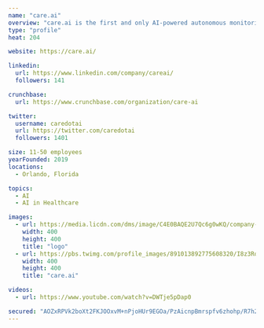 ```yaml
---
name: "care.ai"
overview: "care.ai is the first and only AI-powered autonomous monitoring platform for healthcare. As an AI company, we are focused on using our transformative innovation to bring a meaningful impact to healthcare, improving outcomes and saving millions of lives every year; while making the jobs of providers more productive and fulfilling. care.ai’s platform connects to our purpose-built AI accelerated, edge sensors, to transform ordinary rooms into Self-Aware Rooms™. We are working on disrupting and changing the way care is delivered."
type: "profile"
heat: 204

website: https://care.ai/

linkedin:
  url: https://www.linkedin.com/company/careai/
  followers: 141

crunchbase:
  url: https://www.crunchbase.com/organization/care-ai

twitter:
  username: caredotai
  url: https://twitter.com/caredotai
  followers: 1401

size: 11-50 employees
yearFounded: 2019
locations:
  - Orlando, Florida

topics:
  - AI
  - AI in Healthcare

images:
  - url: https://media.licdn.com/dms/image/C4E0BAQE2U7Qc6g0wKQ/company-logo_400_400/0?e=1582761600&v=beta&t=zZFphzXHBkspYnOn33d1VeZK2fg1zNx9Bsj_3oADBlU
    width: 400
    height: 400
    title: "logo"
  - url: https://pbs.twimg.com/profile_images/891013892775608320/I8z3RoZP_400x400.jpg
    width: 400
    height: 400
    title: "care.ai"

videos:
  - url: https://www.youtube.com/watch?v=DWTje5pDap0

secured: "AOZxRPVk2boXt2FKJOOxvM+nPjoHUr9EGOa/PzAicnpBmrspfv6zhohp/R7h2nDksQr1cSFXwSbTlCUPfF2hG1ztmxZI3jBkQNoYOEVb9wGgCmAjckv/uHUS9KND1/8IS5TZIJZWxIpCt2KC/IqFhWQbPbiFK32hGXzslIMqMkGkVd9Tgw3j1zn4ZDVZ9PGN/pI9x/aFjcm26paVKlA/XcqUhdSF6CBxD0hATWl50gQ1GggxwewIexpv7p3mkVM1mhD57XI3k+2uLezvD2iQ/A==;3sDKjGP+zl3mpVyApmcmzA=="
---
```


